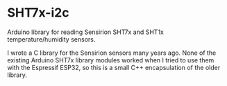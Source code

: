 # SHT7x-i2c

Arduino library for reading Sensirion SHT7x and SHT1x temperature/humidity
sensors.

I wrote a C library for the Sensirion sensors many years ago.  None of the
existing Arduino SHT7x library modules worked when I tried to use them with
the Espressif ESP32, so this is a small C++ encapsulation of the older
library.
